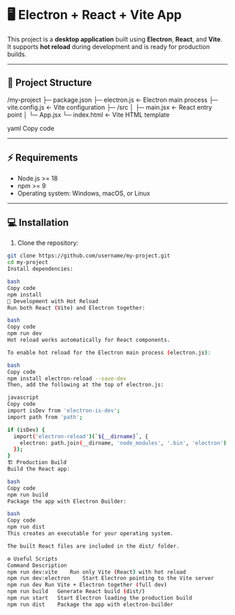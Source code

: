 # 🖥️ Electron + React + Vite App

This project is a **desktop application** built using **Electron**, **React**, and **Vite**.  
It supports **hot reload** during development and is ready for production builds.

---

## 📁 Project Structure

/my-project
├─ package.json
├─ electron.js <- Electron main process
├─ vite.config.js <- Vite configuration
├─ /src
│ ├─ main.jsx <- React entry point
│ └─ App.jsx
└─ index.html <- Vite HTML template

yaml
Copy code

---

## ⚡ Requirements

- Node.js >= 18
- npm >= 9
- Operating system: Windows, macOS, or Linux

---

## 💻 Installation

1. Clone the repository:

```bash
git clone https://github.com/username/my-project.git
cd my-project
Install dependencies:

bash
Copy code
npm install
🚀 Development with Hot Reload
Run both React (Vite) and Electron together:

bash
Copy code
npm run dev
Hot reload works automatically for React components.

To enable hot reload for the Electron main process (electron.js):

bash
Copy code
npm install electron-reload --save-dev
Then, add the following at the top of electron.js:

javascript
Copy code
import isDev from 'electron-is-dev';
import path from 'path';

if (isDev) {
  import('electron-reload')(`${__dirname}`, {
    electron: path.join(__dirname, 'node_modules', '.bin', 'electron')
  });
}
🏗️ Production Build
Build the React app:

bash
Copy code
npm run build
Package the app with Electron Builder:

bash
Copy code
npm run dist
This creates an executable for your operating system.

The built React files are included in the dist/ folder.

⚙️ Useful Scripts
Command	Description
npm run dev:vite	Run only Vite (React) with hot reload
npm run dev:electron	Start Electron pointing to the Vite server
npm run dev	Run Vite + Electron together (full dev)
npm run build	Generate React build (dist/)
npm run start	Start Electron loading the production build
npm run dist	Package the app with electron-builder
```
